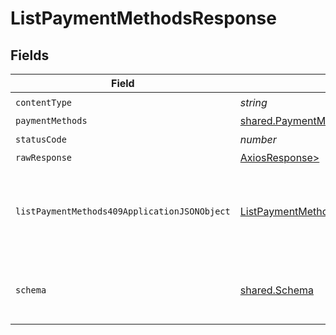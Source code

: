 # ListPaymentMethodsResponse


## Fields

| Field                                                                                                   | Type                                                                                                    | Required                                                                                                | Description                                                                                             |
| ------------------------------------------------------------------------------------------------------- | ------------------------------------------------------------------------------------------------------- | ------------------------------------------------------------------------------------------------------- | ------------------------------------------------------------------------------------------------------- |
| `contentType`                                                                                           | *string*                                                                                                | :heavy_check_mark:                                                                                      | N/A                                                                                                     |
| `paymentMethods`                                                                                        | [shared.PaymentMethods](../../models/shared/paymentmethods.md)                                          | :heavy_minus_sign:                                                                                      | OK                                                                                                      |
| `statusCode`                                                                                            | *number*                                                                                                | :heavy_check_mark:                                                                                      | N/A                                                                                                     |
| `rawResponse`                                                                                           | [AxiosResponse>](https://axios-http.com/docs/res_schema)                                                | :heavy_minus_sign:                                                                                      | N/A                                                                                                     |
| `listPaymentMethods409ApplicationJSONObject`                                                            | [ListPaymentMethods409ApplicationJSON](../../models/operations/listpaymentmethods409applicationjson.md) | :heavy_minus_sign:                                                                                      | The data type's dataset has not been requested or is still syncing.                                     |
| `schema`                                                                                                | [shared.Schema](../../models/shared/schema.md)                                                          | :heavy_minus_sign:                                                                                      | Your `query` parameter was not correctly formed                                                         |